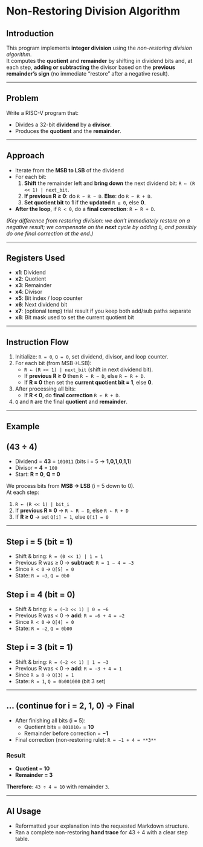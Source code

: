 # Non-Restoring Division Algorithm

## Introduction  
This program implements **integer division** using the *non-restoring division algorithm*.  
It computes the **quotient** and **remainder** by shifting in dividend bits and, at each step, **adding or subtracting** the divisor based on the **previous remainder’s sign** (no immediate “restore” after a negative result).

---

## Problem  
Write a RISC-V program that:  
- Divides a 32-bit **dividend** by a **divisor**.  
- Produces the **quotient** and the **remainder**.  

---

## Approach  
- Iterate from the **MSB to LSB** of the dividend 
- For each bit:  
  1) **Shift** the remainder left and **bring down** the next dividend bit: `R ← (R << 1) | next_bit`.  
  2) **If previous R ≥ 0**: do `R ← R − D`. **Else**: do `R ← R + D`.  
  3) **Set quotient bit** to **1** if the **updated** `R ≥ 0`, else **0**.  
- **After the loop**, if `R < 0`, do a **final correction**: `R ← R + D`.  

*(Key difference from restoring division: we don’t immediately restore on a negative result; we compensate on the **next** cycle by adding `D`, and possibly do one final correction at the end.)*

---

## Registers Used  
- **x1**: Dividend  
- **x2**: Quotient    
- **x3**: Remainder  
- **x4**: Divisor  
- **x5**: Bit index / loop counter  
- **x6**: Next dividend bit  
- **x7**: (optional temp) trial result if you keep both add/sub paths separate  
- **x8**: Bit mask used to set the current quotient bit  

---

## Instruction Flow  
1. Initialize: `R = 0`, `Q = 0`, set dividend, divisor, and loop counter.  
2. For each bit (from MSB→LSB):  
   - `R ← (R << 1) | next_bit` (shift in next dividend bit).  
   - If **previous R ≥ 0** then `R ← R − D`, else `R ← R + D`.  
   - If **R ≥ 0** then set the **current quotient bit = 1**, else **0**.  
3. After processing all bits:  
   - If **R < 0**, do **final correction** `R ← R + D`.  
4. `Q` and `R` are the final **quotient** and **remainder**.  

---

## Example  

## (43 ÷ 4)


- Dividend = **43** = `101011` (bits i = 5 → **1,0,1,0,1,1**)
- Divisor = **4** = `100`
- Start: **R = 0**, **Q = 0**

We process bits from **MSB → LSB** (i = 5 down to 0).  
At each step:
1) `R ← (R << 1) | bit_i`  
2) If **previous R ≥ 0** → `R ← R − D`, else `R ← R + D`  
3) If **R ≥ 0** → set `Q[i] = 1`, else `Q[i] = 0`

---

## Step i = 5 (bit = 1)
- Shift & bring: `R = (0 << 1) | 1 = 1`
- Previous R was ≥ 0 → **subtract**: `R = 1 − 4 = −3`
- Since `R < 0` → `Q[5] = 0`
- State: `R = −3`, `Q = 0b0`

## Step i = 4 (bit = 0)
- Shift & bring: `R = (−3 << 1) | 0 = −6`
- Previous R was < 0 → **add**: `R = −6 + 4 = −2`
- Since `R < 0` → `Q[4] = 0`
- State: `R = −2`, `Q = 0b00`

## Step i = 3 (bit = 1)
- Shift & bring: `R = (−2 << 1) | 1 = −3`
- Previous R was < 0 → **add**: `R = −3 + 4 = 1`
- Since `R ≥ 0` → `Q[3] = 1`
- State: `R = 1`, `Q = 0b001000` (bit 3 set)

---

## … (continue for i = 2, 1, 0) → Final
- After finishing all bits (i = 5):  
  - Quotient bits = `001010₂` = **10**
  - Remainder before correction = **−1**
- Final correction (non-restoring rule): `R = −1 + 4 = **3**`

### Result
- **Quotient = 10**  
- **Remainder = 3**  

**Therefore:** `43 ÷ 4 = 10` with remainder `3`.


---

## AI Usage  
- Reformatted your explanation into the requested Markdown structure.  
- Ran a complete non-restoring **hand trace** for 43 ÷ 4 with a clear step table.
